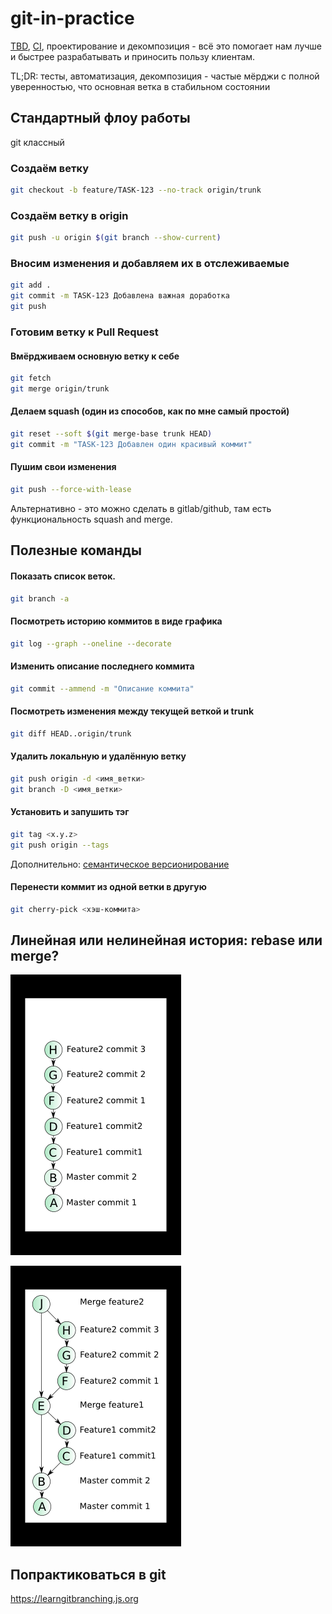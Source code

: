 # git-in-practice

[TBD](https://trunkbaseddevelopment.com/#one-line-summary), [CI](https://martinfowler.com/articles/continuousIntegration.html), проектирование и декомпозиция - всё это помогает нам лучше и быстрее разрабатывать и приносить пользу клиентам.

TL;DR: тесты, автоматизация, декомпозиция - частые мёрджи с полной уверенностью, что основная ветка в стабильном состоянии

## Стандартный флоу работы

git классный

### Создаём ветку  
```bash
git checkout -b feature/TASK-123 --no-track origin/trunk
```

### Создаём ветку в origin  
```bash
git push -u origin $(git branch --show-current)
```

### Вносим изменения и добавляем их в отслеживаемые  
```bash
git add .
git commit -m TASK-123 Добавлена важная доработка
git push
```

### Готовим ветку к Pull Request
#### Вмёрдживаем основную ветку к себе

```bash
git fetch
git merge origin/trunk
```

#### Делаем squash (один из способов, как по мне самый простой)  
```bash
git reset --soft $(git merge-base trunk HEAD)
git commit -m "TASK-123 Добавлен один красивый коммит"
```

#### Пушим свои изменения  
```bash
git push --force-with-lease
```
Альтернативно - это можно сделать в gitlab/github, там есть функциональность squash and merge.  

## Полезные команды

#### Показать список веток.
```bash
git branch -a
```

#### Посмотреть историю коммитов в виде графика
```bash
git log --graph --oneline --decorate
```

#### Изменить описание последнего коммита
```bash
git commit --ammend -m "Описание коммита"
```

#### Посмотреть изменения между текущей веткой и trunk
```bash
git diff HEAD..origin/trunk
```

#### Удалить локальную и удалённую ветку
```bash
git push origin -d <имя_ветки>
git branch -D <имя_ветки>
```

#### Установить и запушить тэг
```bash
git tag <x.y.z>
git push origin --tags
```
Дополнительно: [семантическое версионирование](https://semver.org/lang/ru/)

#### Перенести коммит из одной ветки в другую
```bash
git cherry-pick <хэш-коммита>
```

## Линейная или нелинейная история: rebase или merge?

![liner.png](linear.png)

![merge_commits.png](merge_commits.png)

## Попрактиковаться в git

https://learngitbranching.js.org